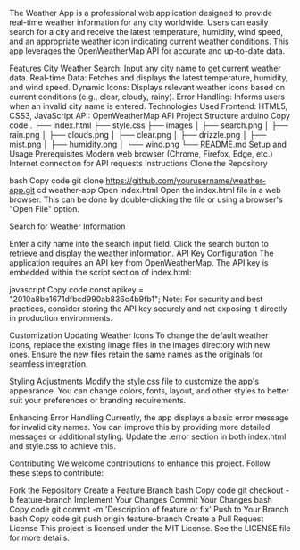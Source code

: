 The Weather App is a professional web application designed to provide real-time weather information for any city worldwide. Users can easily search for a city and receive the latest temperature, humidity, wind speed, and an appropriate weather icon indicating current weather conditions. This app leverages the OpenWeatherMap API for accurate and up-to-date data.

Features
City Weather Search: Input any city name to get current weather data.
Real-time Data: Fetches and displays the latest temperature, humidity, and wind speed.
Dynamic Icons: Displays relevant weather icons based on current conditions (e.g., clear, cloudy, rainy).
Error Handling: Informs users when an invalid city name is entered.
Technologies Used
Frontend: HTML5, CSS3, JavaScript
API: OpenWeatherMap API
Project Structure
arduino
Copy code
.
├── index.html
├── style.css
├── images
│   ├── search.png
│   ├── rain.png
│   ├── clouds.png
│   ├── clear.png
│   ├── drizzle.png
│   ├── mist.png
│   ├── humidity.png
│   └── wind.png
└── README.md
Setup and Usage
Prerequisites
Modern web browser (Chrome, Firefox, Edge, etc.)
Internet connection for API requests
Instructions
Clone the Repository

bash
Copy code
git clone https://github.com/yourusername/weather-app.git
cd weather-app
Open index.html
Open the index.html file in a web browser. This can be done by double-clicking the file or using a browser's "Open File" option.

Search for Weather Information

Enter a city name into the search input field.
Click the search button to retrieve and display the weather information.
API Key Configuration
The application requires an API key from OpenWeatherMap. The API key is embedded within the script section of index.html:

javascript
Copy code
const apikey = "2010a8be1671dfbcd990ab836c4b9fb1";
Note: For security and best practices, consider storing the API key securely and not exposing it directly in production environments.

Customization
Updating Weather Icons
To change the default weather icons, replace the existing image files in the images directory with new ones. Ensure the new files retain the same names as the originals for seamless integration.

Styling Adjustments
Modify the style.css file to customize the app's appearance. You can change colors, fonts, layout, and other styles to better suit your preferences or branding requirements.

Enhancing Error Handling
Currently, the app displays a basic error message for invalid city names. You can improve this by providing more detailed messages or additional styling. Update the .error section in both index.html and style.css to achieve this.

Contributing
We welcome contributions to enhance this project. Follow these steps to contribute:

Fork the Repository
Create a Feature Branch
bash
Copy code
git checkout -b feature-branch
Implement Your Changes
Commit Your Changes
bash
Copy code
git commit -m 'Description of feature or fix'
Push to Your Branch
bash
Copy code
git push origin feature-branch
Create a Pull Request
License
This project is licensed under the MIT License. See the LICENSE file for more details.
